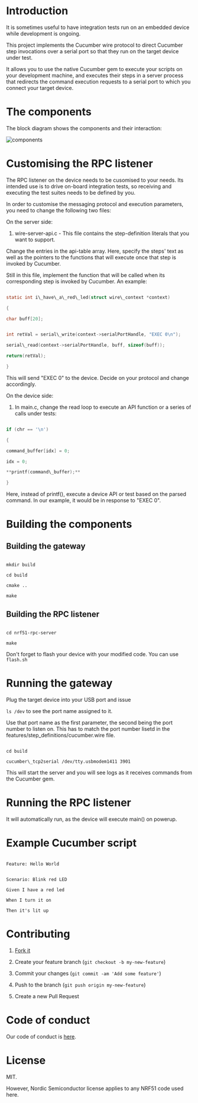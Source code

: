 # Introduction

It is sometimes useful to have integration tests run on an embedded device while development is ongoing.


This project implements the Cucumber wire protocol to direct Cucumber step invocations over a serial port so that they run on the target device under test.


It allows you to use the native Cucumber gem to execute your scripts on your development machine, and executes their steps in a server process that redirects the command execution requests to a serial port to which you connect your target device.


# The components


The block diagram shows the components and their interaction:

![components](https://cloud.githubusercontent.com/assets/19006/11642643/10f6e6d0-9d0d-11e5-9a36-de58b092533c.png)


# Customising the RPC listener


The RPC listener on the device needs to be cusomised to your needs. Its intended use is to drive on-board integration tests, so receiving and executing the test suites needs to be defined by you.


In order to customise the messaging protocol and execution parameters, you need to change the following two files:


On the server side:

1. wire-server-api.c - This file contains the step-definition literals that you want to support.

Change the entries in the api-table array. Here, specify the steps' text as well as the pointers to the functions that will execute once that step is invoked by Cucumber.


Still in this file, implement the function that will be called when its corresponding step is invoked by Cucumber. An example:

```c

static int i\_have\_a\_red\_led(struct wire\_context *context)

{

char buff[20];


int retVal = serial\_write(context->serialPortHandle, "EXEC 0\n");

serial\_read(context->serialPortHandle, buff, sizeof(buff));

return(retVal);

}

```

This will send "EXEC 0" to the device. Decide on your protocol and change accordingly.


On the device side:

1. In main.c, change the read loop to execute an API function or a series of calls under tests:


```c

if (chr == '\n')

{

command_buffer[idx] = 0;

idx = 0;

**printf(command\_buffer);**

}

```


Here, instead of printf(), execute a device API or test based on the parsed command. In our example, it would be in response to "EXEC 0".


# Building the components

## Building the gateway

```

mkdir build

cd build

cmake ..

make

```


## Building the RPC listener


```

cd nrf51-rpc-server

make

```

Don't forget to flash your device with your modified code. You can use ```flash.sh```


# Running the gateway


Plug the target device into your USB port and issue

```ls /dev``` to see the port name assigned to it.

Use that port name as the first parameter, the second being the port number to listen on. This has to match the port number lisetd in the features/step\_definitions/cucumber.wire file.


```

cd build

cucumber\_tcp2serial /dev/tty.usbmodem1411 3901

```

This will start the server and you will see logs as it receives commands from the Cucumber gem.


# Running the RPC listener

It will automatically run, as the device will execute main() on powerup.


# Example Cucumber script


```

Feature: Hello World


Scenario: Blink red LED

Given I have a red led

When I turn it on

Then it's lit up

```


# Contributing


1. [Fork it](https://github.com/ihassin/cucumber-wire-tcp2serial.git)

2. Create your feature branch (`git checkout -b my-new-feature`)

3. Commit your changes (`git commit -am 'Add some feature'`)

4. Push to the branch (`git push origin my-new-feature`)

5. Create a new Pull Request


# Code of conduct


Our code of conduct is [here](https://github.com/ihassin/cucumber-wire-tcp2serial/blob/master/CODE_OF_CONDUCT.md).


# License


MIT.

However, Nordic Semiconductor license applies to any NRF51 code used here.

